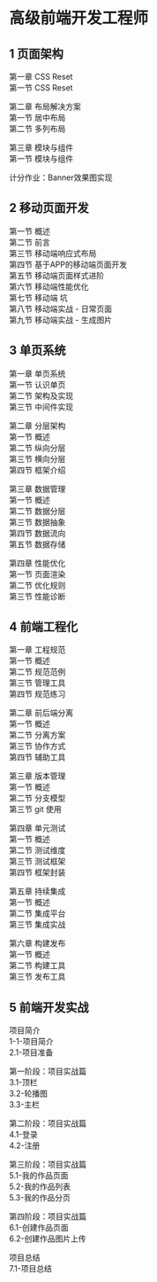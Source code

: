 # 高级前端开发工程师
## 1 页面架构
第一章 CSS Reset  
第一节 CSS Reset  
  
第二章 布局解决方案  
第一节 居中布局  
第二节 多列布局  
  
第三章 模块与组件  
第一节 模块与组件  
  
计分作业：Banner效果图实现  

## 2 移动页面开发
第一节 概述  
第二节 前言  
第三节 移动端响应式布局  
第四节 基于APP的移动端页面开发  
第五节 移动端页面样式进阶  
第六节 移动端性能优化  
第七节 移动端 坑  
第八节 移动端实战 - 日常页面  
第九节 移动端实战 - 生成图片  

## 3 单页系统
第一章 单页系统  
第一节 认识单页  
第二节 架构及实现  
第三节 中间件实现  
  
第二章 分层架构  
第一节 概述  
第二节 纵向分层  
第三节 横向分层  
第四节 框架介绍  
  
第三章 数据管理   
第一节 概述   
第二节 数据分层   
第三节 数据抽象   
第四节 数据流向   
第五节 数据存储   
  
第四章 性能优化  
第一节 页面渲染  
第二节 优化规则  
第三节 性能诊断  

## 4 前端工程化
第一章 工程规范  
第一节 概述  
第二节 规范范例  
第三节 管理工具  
第四节 规范练习  
  
第二章 前后端分离  
第一节 概述  
第二节 分离方案  
第三节 协作方式  
第四节 辅助工具  
  
第三章 版本管理  
第一节 概述  
第二节 分支模型  
第三节 git 使用  
  
第四章 单元测试  
第一节 概述  
第二节 测试维度  
第三节 测试框架  
第四节 框架封装  
  
第五章 持续集成  
第一节 概述  
第二节 集成平台  
第三节 集成实战  
  
第六章 构建发布  
第一节 概述  
第二节 构建工具  
第三节 发布工具  

## 5 前端开发实战
项目简介  
1-1-项目简介  
2.1-项目准备  
  
第一阶段：项目实战篇  
3.1-顶栏  
3.2-轮播图  
3.3-主栏  
  
第二阶段：项目实战篇  
4.1-登录  
4.2-注册  
  
第三阶段：项目实战篇  
5.1-我的作品页面  
5.2-我的作品列表  
5.3-我的作品分页  
  
第四阶段：项目实战篇  
6.1-创建作品页面  
6.2-创建作品图片上传  
  
项目总结  
7.1-项目总结  